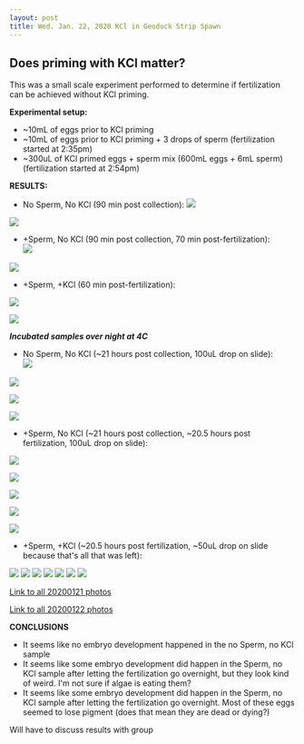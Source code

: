 ```yaml
---
layout: post
title: Wed. Jan. 22, 2020 KCl in Geoduck Strip Spawn
---
```


## Does priming with KCl matter?
This was a small scale experiment performed to determine if fertilization can be achieved without KCl priming.

**Experimental setup:**

- ~10mL of eggs prior to KCl priming
- ~10mL of eggs prior to KCl priming + 3 drops of sperm (fertilization started at 2:35pm)
- ~300uL of KCl primed eggs + sperm mix (600mL eggs + 6mL sperm) (fertilization started at 2:54pm)

**RESULTS:**

-  No Sperm, No KCl (90 min post collection):  [![](https://drive.google.com/uc?export=view&id=11rXlDFYUJ0Wtmi4hdgStHdJtd0qPmK2J)](https://drive.google.com/file/d/11rXlDFYUJ0Wtmi4hdgStHdJtd0qPmK2J/view?usp=sharing)

[![](https://drive.google.com/uc?export=view&id=12OUDupaEHcN9OuWdPVnqkfFKwLI3dN3b)](https://drive.google.com/file/d/12OUDupaEHcN9OuWdPVnqkfFKwLI3dN3b/view?usp=sharing)

- +Sperm, No KCl (90 min post collection, 70 min post-fertilization):  
[![](https://drive.google.com/uc?export=view&id=1wh8BwgPzqT5lXcmdh_YG6Uh_LWgIkhkI)](https://drive.google.com/file/d/1wh8BwgPzqT5lXcmdh_YG6Uh_LWgIkhkI/view?usp=sharing)

[![](https://drive.google.com/uc?export=view&id=12Zm08ok7MktpYt7RwkQagk5iQtCa8rjg)](https://drive.google.com/file/d/12Zm08ok7MktpYt7RwkQagk5iQtCa8rjg/view?usp=sharing)

- +Sperm, +KCl (60 min post-fertilization):  

[![](https://drive.google.com/uc?export=view&id=1_NIXDvOGT-MeqwgIgHY03thtMkdHUNvR)](https://drive.google.com/file/d/1_NIXDvOGT-MeqwgIgHY03thtMkdHUNvR/view?usp=sharing)

[![](https://drive.google.com/uc?export=view&id=1gWtmM42G76g2C5T12ZzOhEsuEQmzNtnw)](https://drive.google.com/file/d/1gWtmM42G76g2C5T12ZzOhEsuEQmzNtnw/view?usp=sharing)


**_Incubated samples over night at 4C_**

-  No Sperm, No KCl (~21 hours post collection, 100uL drop on slide):  
[![](https://drive.google.com/uc?export=view&id=1NVuM1TRBt3NN8YXC6ddKKxKosJcu8_M2)](https://drive.google.com/file/d/1NVuM1TRBt3NN8YXC6ddKKxKosJcu8_M2/view?usp=sharing)

[![](https://drive.google.com/uc?export=view&id=1NrT0bzhlIQXBZofDyO9F0eScfYSm0OaP)](https://drive.google.com/file/d/1NrT0bzhlIQXBZofDyO9F0eScfYSm0OaP/view?usp=sharing)

[![](https://drive.google.com/uc?export=view&id=1CiEKIwxm9E2rv8e8UXKXDkxbmwUeGXcb)](https://drive.google.com/file/d/1CiEKIwxm9E2rv8e8UXKXDkxbmwUeGXcb/view?usp=sharing)

[![](https://drive.google.com/uc?export=view&id=1LP0C_a7X1dbe0jEeufk9biBtnaa4NdZM)](https://drive.google.com/file/d/1LP0C_a7X1dbe0jEeufk9biBtnaa4NdZM/view?usp=sharing)

-  +Sperm, No KCl (~21 hours post collection, ~20.5 hours post fertilization, 100uL drop on slide): 

[![](https://drive.google.com/uc?export=view&id=19VLvpMA9o6D6fTGYC8-Cr2c9O0NsjpUC)](https://drive.google.com/file/d/19VLvpMA9o6D6fTGYC8-Cr2c9O0NsjpUC/view?usp=sharing)

[![](https://drive.google.com/uc?export=view&id=1o71ve4tvb0dZZxFgvdz0rU8dDGWiXtsQ)](https://drive.google.com/file/d/1o71ve4tvb0dZZxFgvdz0rU8dDGWiXtsQ/view?usp=sharing)

[![](https://drive.google.com/uc?export=view&id=1C1SH-6qrEw7VXt3_V-YxRkHUr7uXAmiX)](https://drive.google.com/file/d/1C1SH-6qrEw7VXt3_V-YxRkHUr7uXAmiX/view?usp=sharing)

[![](https://drive.google.com/uc?export=view&id=1vdHHewW5LydPU_87jAUVqUvVGrrUMqnW)](https://drive.google.com/file/d/1vdHHewW5LydPU_87jAUVqUvVGrrUMqnW/view?usp=sharing)

[![](https://drive.google.com/uc?export=view&id=1SFHEYbozigD-ONkya_bniPx8RdxcfHFZ)](https://drive.google.com/file/d/1SFHEYbozigD-ONkya_bniPx8RdxcfHFZ/view?usp=sharing)

-  +Sperm, +KCl (~20.5 hours post fertilization, ~50uL drop on slide because that's all that was left): 

[![](https://drive.google.com/uc?export=view&id=18a5RacUvtiv_WveiQ1XYehuSrwmjOK9k)](https://drive.google.com/file/d/18a5RacUvtiv_WveiQ1XYehuSrwmjOK9k/view?usp=sharing)
[![](https://drive.google.com/uc?export=view&id=1RghO_psdRXQZCjRDNelt66LPT4zHltwm)](https://drive.google.com/file/d/1RghO_psdRXQZCjRDNelt66LPT4zHltwm/view?usp=sharing)
[![](https://drive.google.com/uc?export=view&id=1PQ878QMLDAj8jfHJW6Rz3Ui8H5WhXPp0)](https://drive.google.com/file/d/1PQ878QMLDAj8jfHJW6Rz3Ui8H5WhXPp0/view?usp=sharing)
[![](https://drive.google.com/uc?export=view&id=1pegQe1O7SkKLD4RwOTaH5gjcC2N6td1C)](https://drive.google.com/file/d/1pegQe1O7SkKLD4RwOTaH5gjcC2N6td1C/view?usp=sharing)
[![](https://drive.google.com/uc?export=view&id=1T5ztjoTNI409Z8jJAkazgvVnRk5BpuyI)](https://drive.google.com/file/d/1T5ztjoTNI409Z8jJAkazgvVnRk5BpuyI/view?usp=sharing)
[![](https://drive.google.com/uc?export=view&id=1sw5qoO6m3mpOoZUdyNYe8YoRAuXjcHsj)](https://drive.google.com/file/d/1sw5qoO6m3mpOoZUdyNYe8YoRAuXjcHsj/view?usp=sharing)
[![](https://drive.google.com/uc?export=view&id=1fp3je2-zsL-355HJQPfrps5rOo61YGsr)](https://drive.google.com/file/d/1fp3je2-zsL-355HJQPfrps5rOo61YGsr/view?usp=sharing)

[Link to all 20200121 photos](https://drive.google.com/open?id=1UWSbBcIHNBS4jnIXAjTX_ovsKOvv1jtP)

[Link to all 20200122 photos](https://drive.google.com/drive/folders/1VkiY6IJHg3qGLCvG_lRZmg3N17iszEzY?usp=sharing)


**CONCLUSIONS**

- It seems like no embryo development happened in the no Sperm, no KCl sample
- It seems like some embryo development did happen in the Sperm, no KCl sample after letting the fertilization go overnight, but they look kind of weird. I'm not sure if algae is eating them?
-  It seems like some embryo development did happen in the Sperm, no KCl sample after letting the fertilization go overnight. Most of these eggs seemed to lose pigment (does that mean they are dead or dying?)

Will have to discuss results with group 
